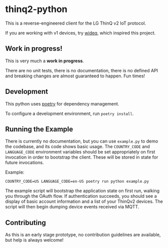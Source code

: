 # thinq2-python

This is a reverse-engineered client for the LG ThinQ v2 IoT protocol. 

If you are working with v1 devices, try [wideq](https://github.com/sampsyo/wideq),
which inspired this project.

## Work in progress!

This is very much a **work in progress**.

There are no unit tests, there is no documentation, there is no defined API and
breaking changes are almost guaranteed to happen. Fun times!

## Development

This python uses [poetry](https://python-poetry.org/) for dependency management.

To configure a development environment, run `poetry install`.

## Running the Example

There is currently no documentation, but you can use `example.py` to demo the
codebase, and its code shows basic usage. The `COUNTRY_CODE` and `LANGUAGE_CODE`
environment variables should be set appropriately on first invocation in order
to bootstrap the client. These will be stored in state for future invocations.

Example:

    COUNTRY_CODE=US LANGUAGE_CODE=en-US poetry run python example.py

The example script will bootstrap the application state on first run, walking
you through the OAuth flow. If authentication succeeds, you should see a
display of basic account information and a list of your ThinQv2 devices. The
script will then begin dumping device events received via MQTT.

## Contributing

As this is an early stage prototype, no contribution guidelines are available,
but help is always welcome!
